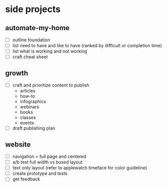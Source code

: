 # side projects

## automate-my-home
- [ ] outline foundation
- [ ] list need to have and like to have (ranked by difficult or completion time)
- [ ] list what is working and not working
- [ ] craft cheat sheet

## growth
- [ ] craft and prioritize content to publish
  - articles
  - how-to
  - infographics
  - webinars
  - books
  - classes
  - events
- [ ] draft publishing plan

## website
- [ ] navigation = full page and centered
- [ ] a/b test full width vs boxed layout
- [ ] text only layout (refer to applewatch timeface for color guideline)
- [ ] create prototype and tests
- [ ] get feedback
